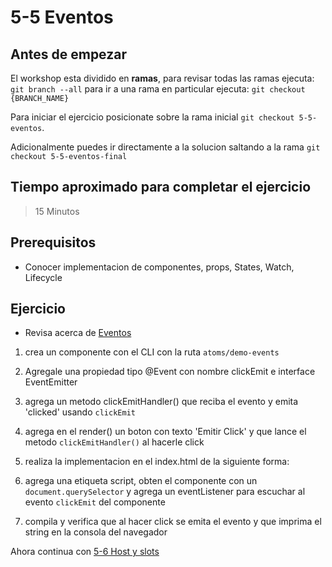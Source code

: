 # 5-5 Eventos

## Antes de empezar

El workshop esta dividido en **ramas**, para revisar todas las ramas ejecuta: `git branch --all`
para ir a una rama en particular ejecuta: `git checkout {BRANCH_NAME}`

Para iniciar el ejercicio posicionate sobre la rama inicial `git checkout 5-5-eventos`.

Adicionalmente puedes ir directamente a la solucion saltando a la rama `git checkout 5-5-eventos-final`

## Tiempo aproximado para completar el ejercicio

> 15 Minutos

## Prerequisitos

- Conocer implementacion de componentes, props, States, Watch, Lifecycle

## Ejercicio

- Revisa acerca de [Eventos](../1-stencil/1-13-eventos.md)

1. crea un componente con el CLI con la ruta `atoms/demo-events`

2. Agregale una propiedad tipo @Event con nombre clickEmit e interface EventEmitter

3. agrega un metodo clickEmitHandler() que reciba el evento y emita 'clicked' usando `clickEmit`

4. agrega en el render() un boton con texto 'Emitir Click' y que lance el metodo `clickEmitHandler()` al hacerle click

5. realiza la implementacion en el index.html de la siguiente forma:

6. agrega una etiqueta script, obten el componente con un `document.querySelector` y agrega un eventListener para escuchar al evento `clickEmit` del componente

7. compila y verifica que al hacer click se emita el evento y que imprima el string en la consola del navegador

Ahora continua con [5-6 Host y slots](5-6-host-y-slots.md)
